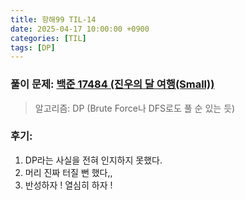 ```yaml
---
title: 항해99 TIL-14
date: 2025-04-17 10:00:00 +0900
categories: [TIL]
tags: [DP]
---
```


### 풀이 문제: [백준 17484 (진우의 달 여행(Small))](https://www.acmicpc.net/problem/17484)
> 알고리즘: DP (Brute Force나 DFS로도 풀 순 있는 듯)

### 후기: 
1. DP라는 사실을 전혀 인지하지 못했다.
2. 머리 진짜 터질 뻔 했다,,
3. 반성하자 ! 열심히 하자 !